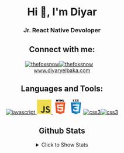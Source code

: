 <h1 align="center">Hi 👋, I'm Diyar </h1>
<h3 align="center">Jr. React Native Devoloper</h3>

<div align="center">


<h2 align="center">Connect with me:</h2>
<p align="center">
<a href="https://www.linkedin.com/in/diyar-yelbaka-019230232/" target="blank"><img align="center" src="https://www.vectorlogo.zone/logos/linkedin/linkedin-icon.svg" alt="thefoxsnow" height="40" width="40" /></a><a href="https://www.instagram.com/diyaryelbakav2.0/" target="blank"><img align="center" src="https://www.logovector.org/wp-content/uploads/2018/11/instagram-300x300.png" alt="thefoxsnow" height="50" width="50" /></a>  
&nbsp;&nbsp;&nbsp;
<br>
<a href="https://diyaryelbaka.com">www.diyaryelbaka.com</a>
</p>

<h2 align="center">Languages and Tools:</h2>
<p align="center"><a href="https://reactnative.dev" target="_blank"> <img
            src="https://upload.wikimedia.org/wikipedia/commons/thumb/a/a7/React-icon.svg/2300px-React-icon.svg.png"
            alt="javascript" width="40" height="40" /> </a><a href="https://developer.mozilla.org/en-US/docs/Web/JavaScript" target="_blank"> <img
            src="https://raw.githubusercontent.com/devicons/devicon/master/icons/javascript/javascript-original.svg"
            alt="javascript" width="40" height="40" /> </a><a href="https://www.w3.org/html/" target="_blank"> <img
            src="https://raw.githubusercontent.com/devicons/devicon/master/icons/html5/html5-original-wordmark.svg"
            alt="html5" width="40" height="40" /></a> <a href="https://www.w3schools.com/css/" target="_blank"><img
            src="https://raw.githubusercontent.com/devicons/devicon/master/icons/css3/css3-original-wordmark.svg"
            alt="css3" width="40" height="40" /></a><a href="https://firebase.google.com/docs" target="_blank"><img
            src="https://i.pinimg.com/originals/07/ca/4a/07ca4afbde70ce0c995b3f63e9c04ceb.png"
            alt="css3" width="40" height="40" /></a><a href="https://react-hook-form.com" target="_blank"><img
            src="https://marmelab.com/react-admin/assets/techs/react-hook-form.jpeg"
            alt="css3" width="40" height="40" /></a>
          

<h2 align="center">Github Stats</h2>

<div align="center">
<details>
  
  <summary>Click to Show Stats</summary>
<div align="center"><a href="https://discord.com/users/204969203055329281"><img src="https://metrics.lecoq.io/diyaryelbaka"/></a></div>
  
</details>
  </div>
